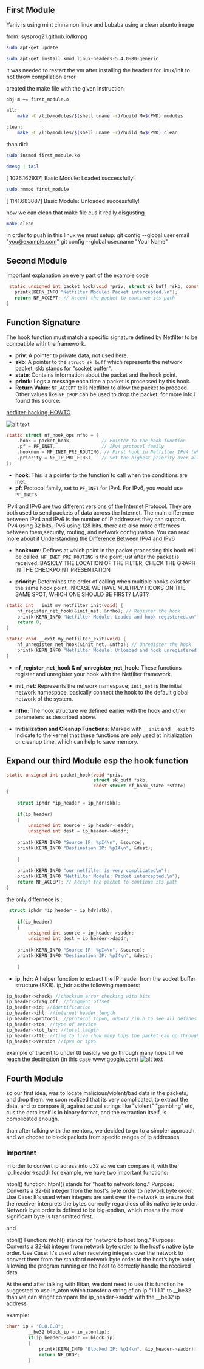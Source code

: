 ## First Module

 Yaniv is using mint cinnamon linux
and Lubaba using a clean ubunto image

from:
sysprog21.github.io/lkmpg

```bash
sudo apt-get update
```

```bash
sudo apt-get install kmod linux-headers-5.4.0-80-generic
```

it was needed to restart the vm after installing the headers for linux/init
to not throw compiliation error

created the make file with the given instruction

```bash
obj-m += first_module.o

all:
	make -C /lib/modules/$(shell uname -r)/build M=$(PWD) modules

clean:
	make -C /lib/modules/$(shell uname -r)/build M=$(PWD) clean
```

than did:

```bash
sudo insmod first_module.ko
```

```bash
dmesg | tail
```

[ 1026.162937] Basic Module: Loaded successfully!

```bash
sudo rmmod first_module
```

[ 1141.683887] Basic Module: Unloaded successfully!

now we can clean that make file cus it really disgusting

```bash
make clean
```

in order to push in this linux we must setup:
 git config --global user.email "you@example.com"
  git config --global user.name "Your Name"

## Second Module

  important explanation on every part of the example code

 ```c
  static unsigned int packet_hook(void *priv, struct sk_buff *skb, const struct nf_hook_state *state) {
    printk(KERN_INFO "Netfilter Module: Packet intercepted.\n");
    return NF_ACCEPT; // Accept the packet to continue its path
}
```

## Function Signature

The hook function must match a specific signature defined by Netfilter to be compatible with the framework.

- **priv**: A pointer to private data, not used here.
- **skb**: A pointer to the `struct sk_buff` which represents the network packet, skb stands for "socket buffer".
- **state**: Contains information about the packet and the hook point.
- **printk**: Logs a message each time a packet is processed by this hook.
- **Return Value**: `NF_ACCEPT` tells Netfilter to allow the packet to proceed. Other values like `NF_DROP` can be used to drop the packet.
for more info i found this source:

[netfilter-hacking-HOWTO](https://www.netfilter.org/documentation/HOWTO/netfilter-hacking-HOWTO.txt)


![alt text](image.png)

```c
static struct nf_hook_ops nfho = {
    .hook = packet_hook,           // Pointer to the hook function
    .pf = PF_INET,                 // IPv4 protocol family
    .hooknum = NF_INET_PRE_ROUTING, // First hook in Netfilter IPv4 (when packet arrives)
    .priority = NF_IP_PRI_FIRST,   // Set the highest priority over all other hook functions
};
```

- **hook**: This is a pointer to the function to call when the conditions are met.
- **pf**: Protocol family, set to `PF_INET` for IPv4. For IPv6, you would use `PF_INET6`.

IPv4 and IPv6 are two different versions of the Internet Protocol. They are both used to send packets of data across the Internet. The main difference between IPv4 and IPv6 is the number of IP addresses they can support. 
IPv4 using 32 bits, IPv6 using 128 bits.
there are also more differnces between them,security, routing, and network configuration.
You can read more about it [Understanding the Difference Between IPv4 and IPv6](https://www.siteground.com/kb/ipv4-vs-ipv6/#Understanding_IPv4_and_IPv6)

- **hooknum**: Defines at which point in the packet processing this hook will be called. `NF_INET_PRE_ROUTING` is the point just after the packet is received. BASICLY THE LOCATION OF THE FILTER, CHECK THE GRAPH IN THE CHECKPOINT PRESENTATION

- **priority**: Determines the order of calling when multiple hooks exist for the same hook point. IN CASE WE HAVE MULTIPLY HOOKS ON THE SAME SPOT, WHICH ONE SHOULD BE FIRST? LAST?


```c
static int __init my_netfilter_init(void) {
    nf_register_net_hook(&init_net, &nfho); // Register the hook
    printk(KERN_INFO "Netfilter Module: Loaded and hook registered.\n");
    return 0;
}

static void __exit my_netfilter_exit(void) {
    nf_unregister_net_hook(&init_net, &nfho); // Unregister the hook
    printk(KERN_INFO "Netfilter Module: Unloaded and hook unregistered.\n");
}
```

- **nf_register_net_hook & nf_unregister_net_hook**: These functions register and unregister your hook with the Netfilter framework.
- **init_net**: Represents the network namespace; `init_net` is the initial network namespace, basically connect the hook to the default global network of the system.
- **nfho**: The hook structure we defined earlier with the hook and other parameters as described above.

- **Initialization and Cleanup Functions**: Marked with `__init` and `__exit` to indicate to the kernel that these functions are only used at initialization or cleanup time, which can help to save memory.


## Expand our third Module esp the hook function

```c
static unsigned int packet_hook(void *priv,
                                struct sk_buff *skb,
                                const struct nf_hook_state *state)
{
    
    struct iphdr *ip_header = ip_hdr(skb);
    
    if(ip_header)
    {
        unsigned int source = ip_header->saddr;
        unsigned int dest = ip_header->daddr;
        
    printk(KERN_INFO "Source IP: %pI4\n", &source);
    printk(KERN_INFO "Destination IP: %pI4\n", &dest);
       
    }
    
    printk(KERN_INFO "our netfilter is very complicated\n");
    printk(KERN_INFO "Netfilter Module: Packet intercepted.\n");
    return NF_ACCEPT; // Accept the packet to continue its path
}
```

the only differnece is :

```c
 struct iphdr *ip_header = ip_hdr(skb);
    
    if(ip_header)
    {
        unsigned int source = ip_header->saddr;
        unsigned int dest = ip_header->daddr;
        
    printk(KERN_INFO "Source IP: %pI4\n", &source);
    printk(KERN_INFO "Destination IP: %pI4\n", &dest);
       
    }
```

- **ip_hdr**: A helper function to extract the IP header from the socket buffer structure (SKB).
ip_hdr as the following members:
 
```c
ip_header->check; //checksum error checking with bits
ip_header->frag_off; //fragment offset
ip_header->id; //identification
ip_header->ihl; //internet header length
ip_header->protocol; //protocol tcp=6, udp=17 /in.h to see all defines
ip_header->tos; //type of service
ip_header->tot_len; //total length
ip_header->ttl; //time to live (how many hops the packet can go through)
ip_header->version //ipv4 or ipv6
```

example of tracert to under ttl 
basicly we go through many hops till we reach the destination (in this case www.google.com)
![alt text](image-1.png)

## Fourth Module

so our first idea, was to locate malicious/violent/bad data in the packets, and drop them.
we soon realized that its very complicated, to extract the data, and to compare it, against actual strings like "violent" "gambling" etc, cus the data itself is in binary format, and the extraction itself, is complicated enough.

than after talking with the mentors, we decided to go to a simpler approach, and we choose to block packets from specifc ranges of ip addresses.

### important 

in order to convert ip adress into u32 so we can compare it, with the ip_header->saddr for example, 
we have two important functions:

htonl()
function: htonl() stands for "host to network long."
Purpose: Converts a 32-bit integer from the host's byte order to network byte order.
Use Case: It's used when integers are sent over the network to ensure that the receiver interprets the bytes correctly regardless of its native byte order. Network byte order is defined to be big-endian, which means the most significant byte is transmitted first.

and 

ntohl()
Function: ntohl() stands for "network to host long."
Purpose: Converts a 32-bit integer from network byte order to the host's native byte order.
Use Case: It's used when receiving integers over the network to convert them from the standard network byte order to the host’s byte order, allowing the program running on the host to correctly handle the received data.

At the end after talking with Eitan, we dont need to use this function he suggested to use in_aton
which transfer a string of an ip "1.1.1.1" to __be32 
than we can stright compare the ip_header->saddr with the __be32 ip address

example:

```c
char* ip = "8.8.8.8";
        __be32 block_ip = in_aton(ip);
        if(ip_header->saddr == block_ip)
        {
            printk(KERN_INFO "Blocked IP: %pI4\n", &ip_header->saddr);
            return NF_DROP;
        }
```